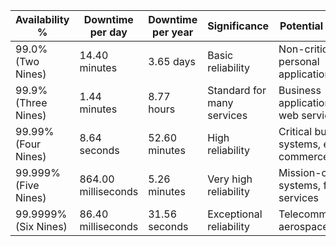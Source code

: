 | Availability %       | Downtime per day    | Downtime per year | Significance               | Potential Use Cases                            |
| -------------------- | ------------------- | ----------------- | -------------------------- | ---------------------------------------------- |
| 99.0% (Two Nines)    | 14.40 minutes       | 3.65 days         | Basic reliability          | Non-critical personal applications             |
| 99.9% (Three Nines)  | 1.44 minutes        | 8.77 hours        | Standard for many services | Business applications, basic web services      |
| 99.99% (Four Nines)  | 8.64 seconds        | 52.60 minutes     | High reliability           | Critical business systems, e-commerce websites |
| 99.999% (Five Nines) | 864.00 milliseconds | 5.26 minutes      | Very high reliability      | Mission-critical systems, financial services   |
| 99.9999% (Six Nines) | 86.40 milliseconds  | 31.56 seconds     | Exceptional reliability    | Telecommunications, aerospace systems          |
